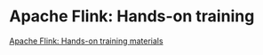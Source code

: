 # Apache Flink: Hands-on training

[Apache Flink: Hands-on training materials](https://nightlies.apache.org/flink/flink-docs-release-1.16/docs/learn-flink/overview/)
